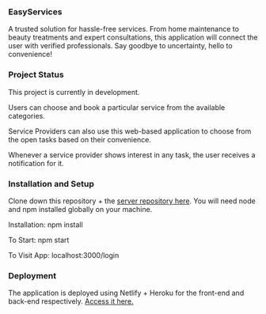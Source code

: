 ### EasyServices

A trusted solution for hassle-free services. From home maintenance to beauty treatments and
expert consultations, this application will connect the user with verified professionals. Say
goodbye to uncertainty, hello to convenience!

### Project Status

This project is currently in development.

Users can choose and book a particular service from the available categories.

Service Providers can also use this web-based application to choose from the open tasks based on their convenience.

Whenever a service provider shows interest in any task, the user receives a notification for it.

### Installation and Setup

Clone down this repository + the [server repository here](https://github.com/isupreetk/EasyServices-server). You will need node and npm installed globally on your machine.

Installation: npm install

To Start: npm start

To Visit App: localhost:3000/login

### Deployment

The application is deployed using Netlify + Heroku for the front-end and back-end respectively. [Access it here.](https://easyservices.netlify.app/login)
